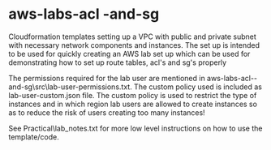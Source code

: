 # aws-labs-acl -and-sg
 Cloudformation templates setting up a VPC with public and private subnet with necessary network components and instances. The set up is intended to be used for quickly creating an AWS lab set up which can be used for demonstrating how to set up route tables, acl's and sg's properly

 The permissions required for the lab user are mentioned in aws-labs-acl--and-sg\src\lab-user-permissions.txt. The custom policy used is included as lab-user-custom.json file. The custom policy is used to restrict the type of instances and in which region lab users are allowed to create instances so as to reduce the risk of users creating too many instances!

 See Practical\lab_notes.txt for more low level instructions on how to use the template/code.
